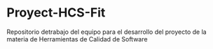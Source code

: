 # Proyect-HCS-Fit
Repositorio detrabajo del equipo para el  desarrollo del proyecto de la materia de Herramientas de Calidad de Software
